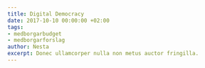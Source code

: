 ```yaml
---
title: Digital Democracy
date: 2017-10-10 00:00:00 +02:00
tags:
- medborgarbudget
- medborgarforslag
author: Nesta
excerpt: Donec ullamcorper nulla non metus auctor fringilla.
---
```

